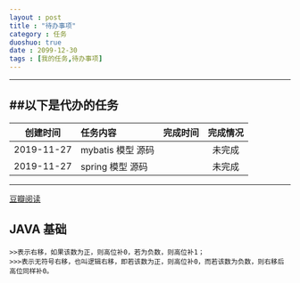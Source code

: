 ```yaml
---
layout : post
title : "待办事项"
category : 任务
duoshuo: true
date : 2099-12-30
tags : [我的任务,待办事项]
---
```



------------------------------------------------------------------------

##以下是代办的任务
---

|创建时间|任务内容|完成时间|完成情况
|---|:---|---:|:---:|
|2019-11-27|mybatis 模型 源码||未完成
|2019-11-27|spring 模型 源码||未完成




---

[豆瓣阅读](http://read.douban.com/)



## JAVA 基础
```
>>表示右移，如果该数为正，则高位补0，若为负数，则高位补1；
>>>表示无符号右移，也叫逻辑右移，即若该数为正，则高位补0，而若该数为负数，则右移后高位同样补0。
```